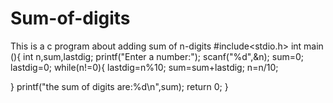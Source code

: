 # Sum-of-digits
This is a c program about adding sum of n-digits
#include<stdio.h>
int main (){
 int n,sum,lastdig;
 printf("Enter a number:");
 scanf("%d",&n);
 sum=0;
 lastdig=0;
 while(n!=0){
   lastdig=n%10;
   sum=sum+lastdig;
   n=n/10;
   
 }
  printf("the sum of digits are:%d\n",sum);
  return 0;
}
